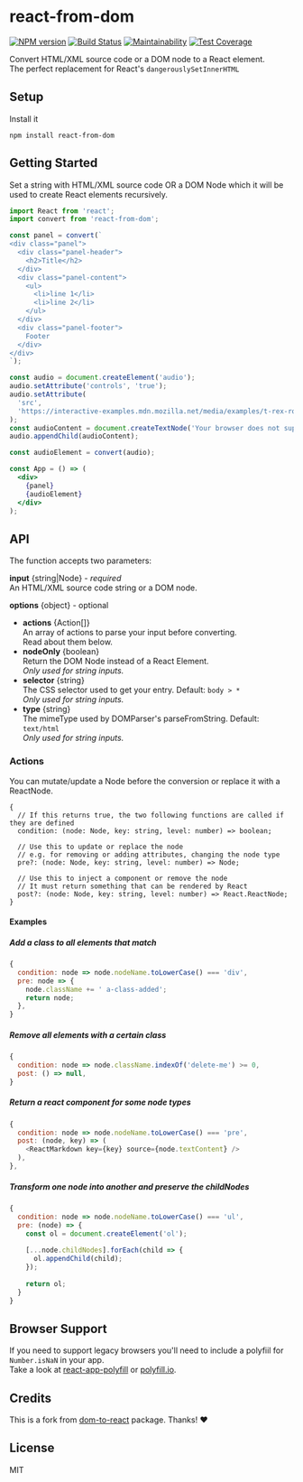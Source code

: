 # react-from-dom

[![NPM version](https://badge.fury.io/js/react-from-dom.svg)](https://www.npmjs.com/package/react-from-dom) [![Build Status](https://travis-ci.com/gilbarbara/react-from-dom.svg?branch=master)](https://travis-ci.com/gilbarbara/react-from-dom) [![Maintainability](https://api.codeclimate.com/v1/badges/8b7357d2d51cd2ee7f8e/maintainability)](https://codeclimate.com/github/gilbarbara/react-from-dom/maintainability) [![Test Coverage](https://api.codeclimate.com/v1/badges/8b7357d2d51cd2ee7f8e/test_coverage)](https://codeclimate.com/github/gilbarbara/react-from-dom/test_coverage)

Convert HTML/XML source code or a DOM node to a React element.  
The perfect replacement for React's `dangerouslySetInnerHTML`


## Setup

Install it
```shell-script
npm install react-from-dom
```

## Getting Started

Set a string with HTML/XML source code OR a DOM Node which it will be used to create React elements recursively.

```jsx
import React from 'react';
import convert from 'react-from-dom';

const panel = convert(`
<div class="panel">
  <div class="panel-header">
    <h2>Title</h2>
  </div>
  <div class="panel-content">
    <ul>
      <li>line 1</li>
      <li>line 2</li>
    </ul>
  </div>
  <div class="panel-footer">
    Footer
  </div>
</div>
`);

const audio = document.createElement('audio');
audio.setAttribute('controls', 'true');
audio.setAttribute(
  'src',
  'https://interactive-examples.mdn.mozilla.net/media/examples/t-rex-roar.mp3',
);
const audioContent = document.createTextNode('Your browser does not support the audio element.');
audio.appendChild(audioContent);

const audioElement = convert(audio);

const App = () => (
  <div>
    {panel}
    {audioElement}
  </div>
);
```
## API

The function accepts two parameters:

**input** {string|Node}  - *required*  
An HTML/XML source code string or a DOM node.

**options** {object} - optional

- **actions** {Action[]}  
  An array of actions to parse your input before converting.  
  Read about them below.
- **nodeOnly** {boolean}  
  Return the DOM Node instead of a React Element.  
  *Only used for string inputs.*
- **selector** {string}  
  The CSS selector used to get your entry. Default: `body > *`  
  *Only used for string inputs.*
- **type** {string}  
  The mimeType used by DOMParser's parseFromString. Default: `text/html`  
  *Only used for string inputs.*

### Actions

You can mutate/update a Node before the conversion or replace it  with a ReactNode.

```tsx
{
  // If this returns true, the two following functions are called if they are defined
  condition: (node: Node, key: string, level: number) => boolean;

  // Use this to update or replace the node
  // e.g. for removing or adding attributes, changing the node type
  pre?: (node: Node, key: string, level: number) => Node;

  // Use this to inject a component or remove the node
  // It must return something that can be rendered by React
  post?: (node: Node, key: string, level: number) => React.ReactNode;
}
```

#### Examples

##### Add a class to all elements that match

```javascript
{
  condition: node => node.nodeName.toLowerCase() === 'div',
  pre: node => {
    node.className += ' a-class-added';
    return node;
  },
}
```

##### Remove all elements with a certain class
```javascript
{
  condition: node => node.className.indexOf('delete-me') >= 0,
  post: () => null,
}
```

##### Return a react component for some node types
```javascript
{
  condition: node => node.nodeName.toLowerCase() === 'pre',
  post: (node, key) => (
    <ReactMarkdown key={key} source={node.textContent} />
  ),
},
```

##### Transform one node into another and preserve the childNodes
```javascript
{
  condition: node => node.nodeName.toLowerCase() === 'ul',
  pre: (node) => {
    const ol = document.createElement('ol');
    
    [...node.childNodes].forEach(child => {
      ol.appendChild(child);
    });
    
    return ol;
  }
}
```

## Browser Support

If you need to support legacy browsers you'll need to include a polyfiil for `Number.isNaN` in your app.  
Take a look at [react-app-polyfill](https://www.npmjs.com/package/react-app-polyfill) or [polyfill.io](https://polyfill.io/v3/).

## Credits

This is a fork from [dom-to-react](https://github.com/diva-e/dom-to-react) package. Thanks! ❤️

## License

MIT
